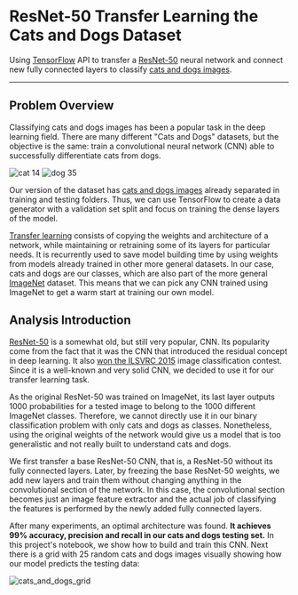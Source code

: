 # ResNet-50 Transfer Learning the Cats and Dogs Dataset

Using [TensorFlow] API to transfer a [ResNet-50] neural network and connect new fully connected layers to classify [cats and dogs images].

---

## Problem Overview

Classifying cats and dogs images has been a popular task in the deep learning field. There are many different "Cats and Dogs" datasets, but the objective is the same: train a convolutional neural network (CNN) able to successfully differentiate cats from dogs.

![cat 14](https://user-images.githubusercontent.com/33037020/192171611-5a9c3ba6-190a-4bb3-b10c-80fcbc123b89.jpg) ![dog 35](https://user-images.githubusercontent.com/33037020/192171834-eb837005-1c43-4157-b09d-28e3b06da35b.jpg)

Our version of the dataset has [cats and dogs images] already separated in training and testing folders. Thus, we can use TensorFlow to create a data generator with a validation set split and focus on training the dense layers of the model.

[Transfer learning] consists of copying the weights and architecture of a network, while maintaining or retraining some of its layers for particular needs. It is recurrently used to save model building time by using weights from models already trained in other more general datasets. In our case, cats and dogs are our classes, which are also part of the more general [ImageNet] dataset. This means that we can pick any CNN trained using ImageNet to get a warm start at training our own model.

## Analysis Introduction

[ResNet-50] is a somewhat old, but still very popular, CNN. Its popularity come from the fact that it was the CNN that introduced the residual concept in deep learning. It also [won the ILSVRC 2015] image classification contest. Since it is a well-known and very solid CNN, we decided to use it for our transfer learning task.

As the original ResNet-50 was trained on ImageNet, its last layer outputs 1000 probabilities for a tested image to belong to the 1000 different ImageNet classes. Therefore, we cannot directly use it in our binary classification problem with only cats and dogs as classes. Nonetheless, using the original weights of the network would give us a model that is too generalistic and not really built to understand cats and dogs.

We first transfer a base ResNet-50 CNN, that is, a ResNet-50 without its fully connected layers. Later, by freezing the base ResNet-50 weights, we add new layers and train them without changing anything in the convolutional section of the network. In this case, the convolutional section becomes just an image feature extractor and the actual job of classifying the features is performed by the newly added fully connected layers.

After many experiments, an optimal architecture was found. **It achieves 99% accuracy, precision and recall in our cats and dogs testing set.** In this project's notebook, we show how to build and train this CNN. Next there is a grid with 25 random cats and dogs images visually showing how our model predicts the testing data:

![cats_and_dogs_grid](https://user-images.githubusercontent.com/33037020/192171660-f116523e-f4d3-40f3-8301-acde1a434720.PNG)

[//]: #

[cats and dogs images]: <https://www.kaggle.com/datasets/tongpython/cat-and-dog>
[ImageNet]: <https://www.image-net.org>
[won the ILSVRC 2015]: <https://towardsdatascience.com/review-resnet-winner-of-ilsvrc-2015-image-classification-localization-detection-e39402bfa5d8>
[TensorFlow]: <https://www.tensorflow.org>
[ResNet-50]: <https://en.wikipedia.org/wiki/Residual_neural_network>
[Transfer learning]: <https://en.wikipedia.org/wiki/Transfer_learning>

